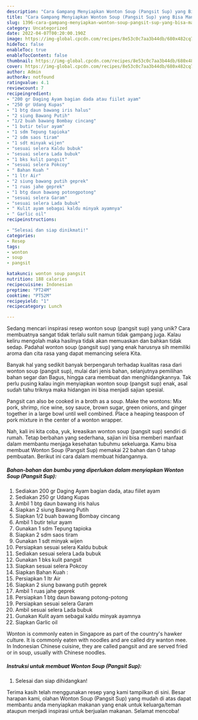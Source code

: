 ```yaml
---
description: "Cara Gampang Menyiapkan Wonton Soup (Pangsit Sup) yang Bisa Manjain Lidah"
title: "Cara Gampang Menyiapkan Wonton Soup (Pangsit Sup) yang Bisa Manjain Lidah"
slug: 1396-cara-gampang-menyiapkan-wonton-soup-pangsit-sup-yang-bisa-manjain-lidah
category: Uncategorized
date: 2022-04-07T00:20:00.190Z
image: https://img-global.cpcdn.com/recipes/8e53c0c7aa3b44db/680x482cq70/wonton-soup-pangsit-sup-foto-resep-utama.jpg
hideToc: false
enableToc: true
enableTocContent: false
thumbnail: https://img-global.cpcdn.com/recipes/8e53c0c7aa3b44db/680x482cq70/wonton-soup-pangsit-sup-foto-resep-utama.jpg
cover: https://img-global.cpcdn.com/recipes/8e53c0c7aa3b44db/680x482cq70/wonton-soup-pangsit-sup-foto-resep-utama.jpg
author: Admin
authorAv: notfound
ratingvalue: 4.1
reviewcount: 7
recipeingredient:
- "200 gr Daging Ayam bagian dada atau fiilet ayam"
- "250 gr Udang Kupas"
- "1 btg daun bawang iris halus"
- "2 siung Bawang Putih"
- "1/2 buah bawang Bombay cincang"
- "1 butir telur ayam"
- "1 sdm Tepung tapioka"
- "2 sdm saos tiram"
- "1 sdt minyak wijen"
- "sesuai selera Kaldu bubuk"
- "sesuai selera Lada bubuk"
- "1 bks kulit pangsit"
- "sesuai selera Pokcoy"
- " Bahan Kuah "
- "1 ltr Air"
- "2 siung bawang putih geprek"
- "1 ruas jahe geprek"
- "1 btg daun bawang potongpotong"
- "sesuai selera Garam"
- "sesuai selera Lada bubuk"
- " Kulit ayam sebagai kaldu minyak ayamnya"
- " Garlic oil"
recipeinstructions:

- "Selesai dan siap dinikmati!"
categories:
- Resep
tags:
- wonton
- soup
- pangsit

katakunci: wonton soup pangsit 
nutrition: 188 calories
recipecuisine: Indonesian
preptime: "PT24M"
cooktime: "PT52M"
recipeyield: "1"
recipecategory: Lunch

---
```





Sedang mencari inspirasi resep wonton soup (pangsit sup) yang unik? Cara membuatnya sangat tidak terlalu sulit namun tidak gampang juga. Kalau keliru mengolah maka hasilnya tidak akan memuaskan dan bahkan tidak sedap. Padahal wonton soup (pangsit sup) yang enak harusnya sih memiliki aroma dan cita rasa yang dapat memancing selera Kita.





Banyak hal yang sedikit banyak berpengaruh terhadap kualitas rasa dari wonton soup (pangsit sup), mulai dari jenis bahan, selanjutnya pemilihan bahan segar dan Bagus, hingga cara membuat dan menghidangkannya. Tak perlu pusing kalau ingin menyiapkan wonton soup (pangsit sup) enak,      asal sudah tahu triknya maka hidangan ini bisa menjadi sajian spesial.














Pangsit can also be cooked in a broth as a soup. Make the wontons: Mix pork, shrimp, rice wine, soy sauce, brown sugar, green onions, and ginger together in a large bowl until well combined. Place a heaping teaspoon of pork mixture in the center of a wonton wrapper.






Nah, kali ini kita coba, yuk, kreasikan wonton soup (pangsit sup) sendiri di rumah. Tetap berbahan yang sederhana, sajian ini bisa memberi manfaat dalam membantu menjaga kesehatan tubuhmu sekeluarga. Kamu bisa membuat Wonton Soup (Pangsit Sup) memakai 22 bahan dan 0 tahap pembuatan. Berikut ini cara dalam membuat hidangannya.

<!--inarticleads1-->

##### Bahan-bahan dan bumbu yang diperlukan dalam menyiapkan Wonton Soup (Pangsit Sup):

1. Sediakan 200 gr Daging Ayam bagian dada, atau fiilet ayam
1. Sediakan 250 gr Udang Kupas
1. Ambil 1 btg daun bawang iris halus
1. Siapkan 2 siung Bawang Putih
1. Siapkan 1/2 buah bawang Bombay cincang
1. Ambil 1 butir telur ayam
1. Gunakan 1 sdm Tepung tapioka
1. Siapkan 2 sdm saos tiram
1. Gunakan 1 sdt minyak wijen
1. Persiapkan sesuai selera Kaldu bubuk
1. Sediakan sesuai selera Lada bubuk
1. Gunakan 1 bks kulit pangsit
1. Siapkan sesuai selera Pokcoy
1. Siapkan  Bahan Kuah :
1. Persiapkan 1 ltr Air
1. Siapkan 2 siung bawang putih geprek
1. Ambil 1 ruas jahe geprek
1. Persiapkan 1 btg daun bawang potong-potong
1. Persiapkan sesuai selera Garam
1. Ambil sesuai selera Lada bubuk
1. Gunakan  Kulit ayam sebagai kaldu minyak ayamnya
1. Siapkan  Garlic oil


Wonton is commonly eaten in Singapore as part of the country&#39;s hawker culture. It is commonly eaten with noodles and are called dry wanton mee. In Indonesian Chinese cuisine, they are called pangsit and are served fried or in soup, usually with Chinese noodles. 

<!--inarticleads2-->

##### Instruksi untuk membuat Wonton Soup (Pangsit Sup):


1. Selesai dan siap dihidangkan!



Terima kasih telah menggunakan resep yang kami tampilkan di sini. Besar harapan kami, olahan Wonton Soup (Pangsit Sup) yang mudah di atas dapat membantu anda menyiapkan makanan yang enak untuk keluarga/teman ataupun menjadi inspirasi untuk berjualan makanan. Selamat mencoba!
